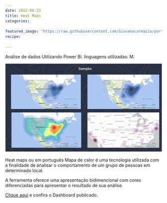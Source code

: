 ```yaml
---
date: 2022-08-23
title: Heat Maps
categories:

featured_image: "https://raw.githubusercontent.com/Giovanacarmazio/portifolio/main/images/Heat%20Map%201.jpg"
recipe:
 
---
```



Análise de dados Utilizando Power Bi. linguagens utilizadas: M.


![](https://raw.githubusercontent.com/Giovanacarmazio/portifolio/main/images/Heat%20Map%202.jpg)

 


Heat maps ou em português Mapa de calor é uma tecnologia utilizada com a finalidade de analisar o comportamento de um grupo de pessoas em determinado local.

A ferramenta oferece uma apresentação bidimencional com cores diferenciadas para apresentar o resultado de sua análise.


<a href="https://app.powerbi.com/view?r=eyJrIjoiMzJmNzY5Y2MtZTI0Yy00ZTAwLWI2YmEtOGU4MjI5MjE0NGZiIiwidCI6ImU5YzYxMzhlLTQyZmUtNGM3MS1iMWFkLTc1ZjA1NTdiOWI0NSJ9">Clique aqui</a> e confira o Dashboard publicado.


